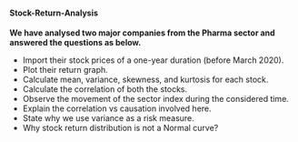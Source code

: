 #### Stock-Return-Analysis
**We have analysed two major companies from the Pharma sector and answered the questions as below.**
 - Import their stock prices of a one-year duration (before March 2020).
 - Plot their return graph.
 - Calculate mean, variance, skewness, and kurtosis for each stock.
 - Calculate the correlation of both the stocks. 
 - Observe the movement of the sector index during the considered time.
 - Explain the correlation vs causation involved here.
 - State why we use variance as a risk measure.
 - Why stock return distribution is not a Normal curve?
